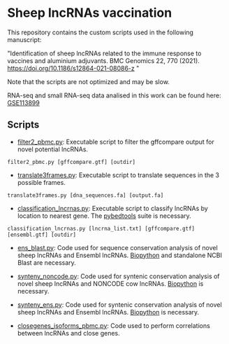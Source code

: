 # Sheep lncRNAs vaccination
This repository contains the custom scripts used in the following manuscript:

"Identification of sheep lncRNAs related to the immune response to vaccines and aluminium adjuvants. BMC Genomics 22, 770 (2021). https://doi.org/10.1186/s12864-021-08086-z "

Note that the scripts are not optimized and may be slow.

RNA-seq and small RNA-seq data analised in this work can be found here: [GSE113899](https://www.ncbi.nlm.nih.gov/geo/query/acc.cgi?acc=GSE113899)

## Scripts
* [filter2_pbmc.py](/filter2_pbmc.py): Executable script to filter the gffcompare output for novel potential lncRNAs.

`filter2_pbmc.py [gffcompare.gtf] [outdir]`

* [translate3frames.py](/translate3frames.py): Executable script to translate sequences in the 3 possible frames.

`translate3frames.py [dna_sequences.fa] [output.fa]`

* [classification_lncrnas.py](/classification_lncrnas.py): Executable script to classify lncRNAs by location to nearest gene. The [pybedtools](https://github.com/daler/pybedtools) suite is necessary.

`classification_lncrnas.py [lncrna_list.txt] [gffcompare.gtf] [ensembl.gtf] [outdir]`

* [ens_blast.py](/ens_blast.py): Code used for sequence conservation  analysis of novel sheep lncRNAs and Ensembl lncRNAs. [Biopython](https://github.com/biopython/biopython)  and standalone NCBI Blast are necessary.

* [synteny_noncode.py](/synteny_noncode.py): Code used for syntenic conservation analysis of novel sheep lncRNAs and NONCODE cow lncRNAs. [Biopython](https://github.com/biopython/biopython) is necessary.

* [synteny_ens.py](/synteny_ens.py): Code used for syntenic conservation  analysis of novel sheep lncRNAs and Ensembl lncRNAs. [Biopython](https://github.com/biopython/biopython) is necessary.

* [closegenes_isoforms_pbmc.py](/closegenes_isoforms_pbmc.py): Code used to perform correlations between lncRNAs and close genes.
